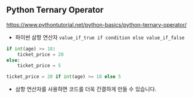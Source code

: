 ## Python Ternary Operator

https://www.pythontutorial.net/python-basics/python-ternary-operator/

- 파이썬 삼항 연산자 `value_if_true if condition else value_if_false`

```python
if int(age) >= 18:
    ticket_price = 20
else:
    ticket_price = 5
```


```python
ticket_price = 20 if int(age) >= 18 else 5
```

- 삼항 연산자를 사용하면 코드를 더욱 간결하게 만들 수 있습니다.